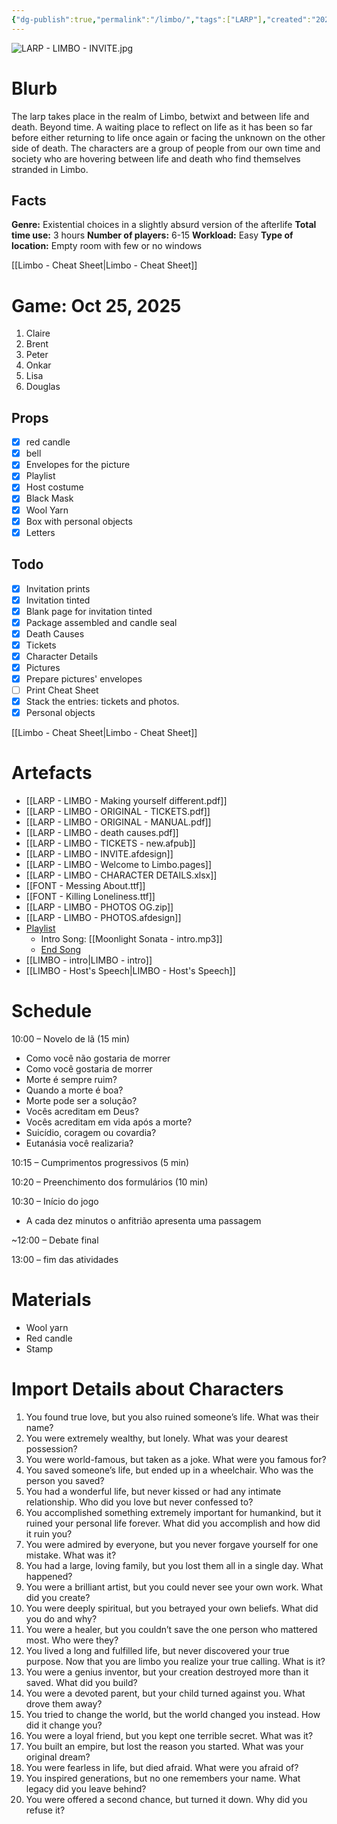 ```yaml
---
{"dg-publish":true,"permalink":"/limbo/","tags":["LARP"],"created":"2025-10-21T09:16:39.461-04:00","updated":"2025-10-24T20:37:55.758-04:00"}
---
```



![LARP - LIMBO - INVITE.jpg](/img/user/MEDIA/LARP%20-%20LIMBO%20-%20INVITE.jpg)

# Blurb

The larp takes place in the realm of Limbo, betwixt and between life and death. Beyond time. A waiting place to reflect on life as it has been so far before either returning to life once again or facing the unknown on the other side of death. The characters are a group of people from our own time and society who are hovering between life and death who find themselves stranded in Limbo.

## Facts

**Genre:** Existential choices in a slightly absurd version of the afterlife
**Total time use:** 3 hours
**Number of players:** 6-15
**Workload:** Easy
**Type of location:** Empty room with few or no windows

[[Limbo - Cheat Sheet\|Limbo - Cheat Sheet]]

# Game: Oct 25, 2025

1. Claire
2. Brent
3. Peter
4. Onkar
5. Lisa
6. Douglas

## Props

- [x] red candle
- [x] bell
- [x] Envelopes for the picture
- [x] Playlist
- [x] Host costume
- [x] Black Mask
- [x] Wool Yarn
- [x] Box with personal objects
- [x] Letters

## Todo

- [x] Invitation prints
- [x] Invitation tinted
- [x] Blank page for invitation tinted
- [x] Package assembled and candle seal
- [x] Death Causes
- [x] Tickets
- [x] Character Details
- [x] Pictures
- [x] Prepare pictures' envelopes
- [ ] Print Cheat Sheet
- [x] Stack the entries: tickets and photos.
- [x] Personal objects

[[Limbo - Cheat Sheet\|Limbo - Cheat Sheet]]
# Artefacts

- [[LARP - LIMBO - Making yourself different.pdf]]
- [[LARP - LIMBO - ORIGINAL - TICKETS.pdf]]
- [[LARP - LIMBO - ORIGINAL - MANUAL.pdf]]
- [[LARP - LIMBO - death causes.pdf]]
- [[LARP - LIMBO - TICKETS - new.afpub]]
- [[LARP - LIMBO - INVITE.afdesign]]
- [[LARP - LIMBO - Welcome to Limbo.pages]]
- [[LARP - LIMBO - CHARACTER DETAILS.xlsx]]
- [[FONT - Messing About.ttf]]
- [[FONT - Killing Loneliness.ttf]]
- [[LARP - LIMBO - PHOTOS OG.zip]]
- [[LARP - LIMBO - PHOTOS.afdesign]]
- [Playlist](https://open.spotify.com/playlist/5PqXHcfxWDz3eAnptUkKHZ?si=df681e490403427f)
	- Intro Song: [[Moonlight Sonata - intro.mp3]]
	- [End Song](https://open.spotify.com/track/5l9HSVU3wOuZmrXFEs2alL?si=984656cb071f4afe)
- [[LIMBO - intro\|LIMBO - intro]]
- [[LIMBO - Host's Speech\|LIMBO - Host's Speech]]
# Schedule

10:00 – Novelo de lã (15 min)

- Como você não gostaria de morrer
- Como você gostaria de morrer
- Morte é sempre ruim?
- Quando a morte é boa?
- Morte pode ser a solução?
- Vocês acreditam em Deus?
- Vocês acreditam em vida após a morte?
- Suicídio, coragem ou covardia?
- Eutanásia você realizaria?

10:15 – Cumprimentos progressivos (5 min)

10:20 – Preenchimento dos formulários (10 min)

10:30 – Início do jogo

- A cada dez minutos o anfitrião apresenta uma passagem

~12:00 – Debate final

13:00 – fim das atividades

# Materials

- Wool yarn
- Red candle
- Stamp

# Import Details about Characters

1. You found true love, but you also ruined someone’s life. What was their name?
2. You were extremely wealthy, but lonely. What was your dearest possession?
3. You were world-famous, but taken as a joke. What were you famous for?
4. You saved someone’s life, but ended up in a wheelchair. Who was the person you saved?
5. You had a wonderful life, but never kissed or had any intimate relationship. Who did you love but never confessed to?
6. You accomplished something extremely important for humankind, but it ruined your personal life forever. What did you accomplish and how did it ruin you?
7. You were admired by everyone, but you never forgave yourself for one mistake. What was it?
8. You had a large, loving family, but you lost them all in a single day. What happened?
9. You were a brilliant artist, but you could never see your own work. What did you create?
10. You were deeply spiritual, but you betrayed your own beliefs. What did you do and why?
11. You were a healer, but you couldn’t save the one person who mattered most. Who were they?
12. You lived a long and fulfilled life, but never discovered your true purpose. Now that you are limbo you realize your true calling. What is it?
13. You were a genius inventor, but your creation destroyed more than it saved. What did you build?
14. You were a devoted parent, but your child turned against you. What drove them away?
15. You tried to change the world, but the world changed you instead. How did it change you?
16. You were a loyal friend, but you kept one terrible secret. What was it?
17. You built an empire, but lost the reason you started. What was your original dream?
18. You were fearless in life, but died afraid. What were you afraid of?
19. You inspired generations, but no one remembers your name. What legacy did you leave behind?
20. You were offered a second chance, but turned it down. Why did you refuse it?
